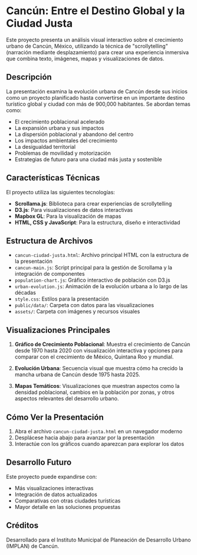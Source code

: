# Cancún: Entre el Destino Global y la Ciudad Justa

Este proyecto presenta un análisis visual interactivo sobre el crecimiento urbano de Cancún, México, utilizando la técnica de "scrollytelling" (narración mediante desplazamiento) para crear una experiencia inmersiva que combina texto, imágenes, mapas y visualizaciones de datos.

## Descripción

La presentación examina la evolución urbana de Cancún desde sus inicios como un proyecto planificado hasta convertirse en un importante destino turístico global y ciudad con más de 900,000 habitantes. Se abordan temas como:

- El crecimiento poblacional acelerado
- La expansión urbana y sus impactos
- La dispersión poblacional y abandono del centro
- Los impactos ambientales del crecimiento
- La desigualdad territorial
- Problemas de movilidad y motorización
- Estrategias de futuro para una ciudad más justa y sostenible

## Características Técnicas

El proyecto utiliza las siguientes tecnologías:

- **Scrollama.js**: Biblioteca para crear experiencias de scrollytelling
- **D3.js**: Para visualizaciones de datos interactivas
- **Mapbox GL**: Para la visualización de mapas
- **HTML, CSS y JavaScript**: Para la estructura, diseño e interactividad

## Estructura de Archivos

- `cancun-ciudad-justa.html`: Archivo principal HTML con la estructura de la presentación
- `cancun-main.js`: Script principal para la gestión de Scrollama y la integración de componentes
- `population-chart.js`: Gráfico interactivo de población con D3.js
- `urban-evolution.js`: Animación de la evolución urbana a lo largo de las décadas
- `style.css`: Estilos para la presentación
- `public/data/`: Carpeta con datos para las visualizaciones
- `assets/`: Carpeta con imágenes y recursos visuales

## Visualizaciones Principales

1. **Gráfico de Crecimiento Poblacional**: Muestra el crecimiento de Cancún desde 1970 hasta 2020 con visualización interactiva y opciones para comparar con el crecimiento de México, Quintana Roo y mundial.

2. **Evolución Urbana**: Secuencia visual que muestra cómo ha crecido la mancha urbana de Cancún desde 1975 hasta 2025.

3. **Mapas Temáticos**: Visualizaciones que muestran aspectos como la densidad poblacional, cambios en la población por zonas, y otros aspectos relevantes del desarrollo urbano.

## Cómo Ver la Presentación

1. Abra el archivo `cancun-ciudad-justa.html` en un navegador moderno
2. Desplácese hacia abajo para avanzar por la presentación
3. Interactúe con los gráficos cuando aparezcan para explorar los datos

## Desarrollo Futuro

Este proyecto puede expandirse con:

- Más visualizaciones interactivas
- Integración de datos actualizados
- Comparativas con otras ciudades turísticas
- Mayor detalle en las soluciones propuestas

## Créditos

Desarrollado para el Instituto Municipal de Planeación de Desarrollo Urbano (IMPLAN) de Cancún.